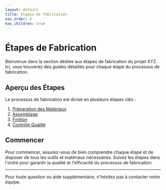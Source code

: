 ```yaml
---
layout: default
title: Etapes de fabrication
nav_order: 6
has_children: true
---
```


# Étapes de Fabrication

Bienvenue dans la section dédiée aux étapes de fabrication du projet XYZ. Ici, vous trouverez des guides détaillés pour chaque étape du processus de fabrication.

## Aperçu des Étapes

Le processus de fabrication est divisé en plusieurs étapes clés :

1. [Préparation des Matériaux](etape_1.md)
2. [Assemblage](etape_2)
3. [Finition]()
4. [Contrôle Qualité]()

## Commencer

Pour commencer, assurez-vous de bien comprendre chaque étape et de disposer de tous les outils et matériaux nécessaires. Suivez les étapes dans l'ordre pour garantir la qualité et l'efficacité du processus de fabrication.

---

Pour toute question ou aide supplémentaire, n'hésitez pas à contacter notre équipe.
